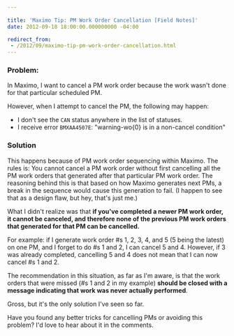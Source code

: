 ```yaml
---
 
title: 'Maximo Tip: PM Work Order Cancellation [Field Notes]'
date: 2012-09-18 18:00:00.000000000 -04:00

redirect_from: 
 - /2012/09/maximo-tip-pm-work-order-cancellation.html
---
```

### Problem:

In Maximo, I want to cancel a PM work order because the work wasn't done for that particular scheduled PM.

However, when I attempt to cancel the PM, the following may happen:

* I don't see the `CAN` status anywhere in the list of statuses.
* I receive error `BMXAA4507E`: "warning-wo{0} is in a non-cancel condition"

### Solution

This happens because of PM work order sequencing within Maximo. The rules is: You cannot cancel a PM work order without first cancelling all the PM work orders that generated after that particular PM work order. The reasoning behind this is that based on how Maximo generates next PMs, a break in the sequence would cause this generation to fail. (I happen to see that as a design flaw, but hey, that's just me.)

What I didn't realize was that **if you've completed a newer PM work order, it cannot be canceled, and therefore none of the previous PM work orders that generated for that PM can be cancelled.**

For example: if I generate work order #s 1, 2, 3, 4, and 5 (5 being the latest) on one PM, and I forget to do #s 1 and 2, I can cancel 5 and 4. However, if 3 was already completed, cancelling 5 and 4 does not mean that I can now cancel #s 1 and 2.

The recommendation in this situation, as far as I'm aware, is that the work orders that were missed (#s 1 and 2 in my example) **should be closed with a message indicating that work was never actually performed**.

Gross, but it's the only solution I've seen so far.

Have you found any better tricks for cancelling PMs or avoiding this problem? I'd love to hear about it in the comments.
